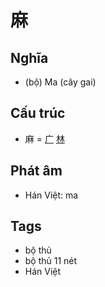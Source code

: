 # 麻

## Nghĩa

* (bộ) Ma (cây gai)

## Cấu trúc
* 麻 = [广](广.md) [林](林.md)

## Phát âm

* Hán Việt: ma

## Tags
* bộ thủ
* bộ thủ 11 nét
* Hán Việt

<script>window.HANZI_FIELD='麻';</script>
